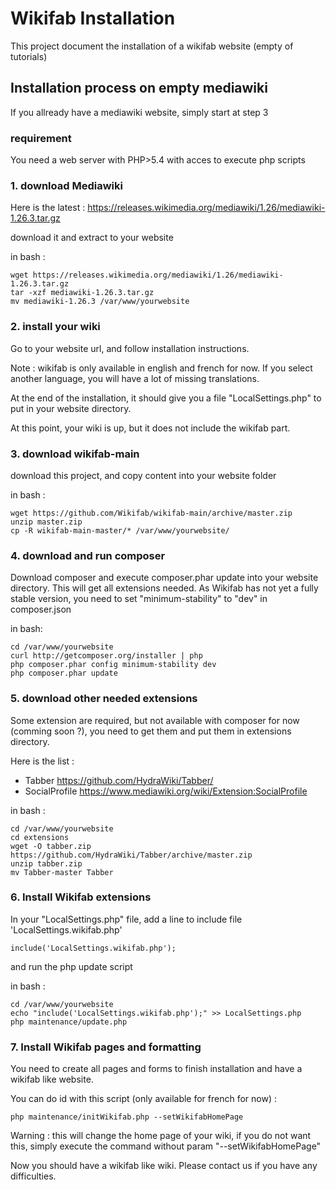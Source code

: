 # Wikifab Installation

This project document the installation of a wikifab website (empty of tutorials)


## Installation process on empty mediawiki

If you allready have a mediawiki website, simply start at step 3

### requirement

You need a web server with PHP>5.4 with acces to execute php scripts

### 1. download Mediawiki

Here is the latest : https://releases.wikimedia.org/mediawiki/1.26/mediawiki-1.26.3.tar.gz

download it and extract to your website

in bash : 

	wget https://releases.wikimedia.org/mediawiki/1.26/mediawiki-1.26.3.tar.gz
	tar -xzf mediawiki-1.26.3.tar.gz
	mv mediawiki-1.26.3 /var/www/yourwebsite

### 2. install your wiki

Go to your website url, and follow installation instructions.

Note : wikifab is only available in english and french for now. If you select another language, you will have a lot of missing translations.

At the end of the installation, it should give you a file "LocalSettings.php" to put in your website directory.

At this point, your wiki is up, but it does not include the wikifab part.


### 3. download wikifab-main

download this project, and copy content into your website folder

in bash :

	wget https://github.com/Wikifab/wikifab-main/archive/master.zip
	unzip master.zip
	cp -R wikifab-main-master/* /var/www/yourwebsite/
	
### 4. download and run composer

Download composer and execute composer.phar update into your website directory. This will get all extensions needed.
As Wikifab has not yet a fully stable version, you need to set "minimum-stability" to "dev" in composer.json

in bash:

	cd /var/www/yourwebsite
	curl http://getcomposer.org/installer | php
	php composer.phar config minimum-stability dev
	php composer.phar update

### 5. download other needed extensions

Some extension are required, but not available with composer for now (comming soon ?), you need to get them and put them in extensions directory.

Here is the list : 
 * Tabber https://github.com/HydraWiki/Tabber/
 * SocialProfile https://www.mediawiki.org/wiki/Extension:SocialProfile

in bash :

	cd /var/www/yourwebsite
	cd extensions
	wget -O tabber.zip  https://github.com/HydraWiki/Tabber/archive/master.zip
	unzip tabber.zip
	mv Tabber-master Tabber

### 6. Install Wikifab extensions

In your "LocalSettings.php" file, add a line to include  file 'LocalSettings.wikifab.php'

	include('LocalSettings.wikifab.php');

and run the php update script 


in bash :

	cd /var/www/yourwebsite
	echo "include('LocalSettings.wikifab.php');" >> LocalSettings.php
	php maintenance/update.php

### 7. Install Wikifab pages and formatting

You need to create all pages and forms to finish installation and have a wikifab like website.

You can do id with this script (only available for french for now) :

	php maintenance/initWikifab.php --setWikifabHomePage

Warning : this will change the home page of your wiki, if you do not want this, simply execute the command without param "--setWikifabHomePage"

Now you should have a wikifab like wiki. Please contact us if you have any difficulties.
	